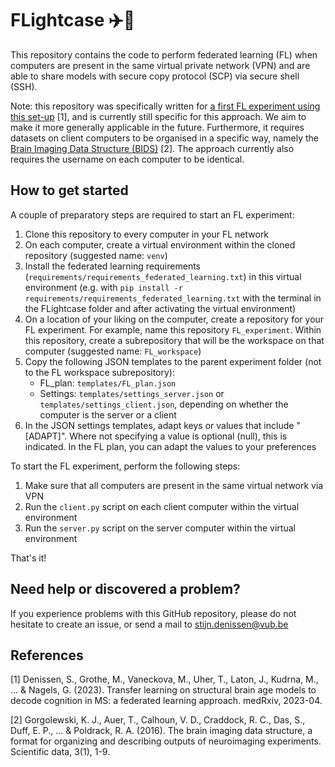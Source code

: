 # FLightcase :airplane::briefcase:

This repository contains the code to perform federated learning (FL) when computers are present in the same virtual private network (VPN) and are able to share models with secure copy protocol (SCP) via secure shell (SSH).

Note: this repository was specifically written for [a first FL experiment using this set-up](https://www.medrxiv.org/content/10.1101/2023.04.22.23288741v1) [1], and is currently still specific for this approach. We aim to make it more generally applicable in the future. Furthermore, it requires datasets on client computers to be organised in a specific way, namely the [Brain Imaging Data Structure (BIDS)](https://bids.neuroimaging.io/) [2]. The approach currently also requires the username on each computer to be identical.

## How to get started
A couple of preparatory steps are required to start an FL experiment:
1. Clone this repository to every computer in your FL network
2. On each computer, create a virtual environment within the cloned repository (suggested name: `venv`)
3. Install the federated learning requirements (`requirements/requirements_federated_learning.txt`) in this virtual environment (e.g. with `pip install -r requirements/requirements_federated_learning.txt` with the terminal in the FLightcase folder and after activating the virtual environment)
4. On a location of your liking on the computer, create a repository for your FL experiment. For example, name this repository `FL_experiment`. Within this repository, create a subrepository that will be the workspace on that computer (suggested name: `FL_workspace`)
5. Copy the following JSON templates to the parent experiment folder (not to the FL workspace subrepository):
   - FL_plan: `templates/FL_plan.json`
   - Settings: `templates/settings_server.json` or `templates/settings_client.json`, depending on whether the computer is the server or a client
6. In the JSON settings templates, adapt keys or values that include "[ADAPT]". Where not specifying a value is optional (null), this is indicated. In the FL plan, you can adapt the values to your preferences

To start the FL experiment, perform the following steps:
1. Make sure that all computers are present in the same virtual network via VPN
3. Run the `client.py` script on each client computer within the virtual environment
4. Run the `server.py` script on the server computer within the virtual environment 

That's it!

## Need help or discovered a problem?
If you experience problems with this GitHub repository, please do not hesitate to create an issue, or send a mail to [stijn.denissen@vub.be](mailto:stijn.denissen@vub.be)

## References
[1] Denissen, S., Grothe, M., Vaneckova, M., Uher, T., Laton, J., Kudrna, M., ... & Nagels, G. (2023). Transfer learning on structural brain age models to decode cognition in MS: a federated learning approach. medRxiv, 2023-04.

[2] Gorgolewski, K. J., Auer, T., Calhoun, V. D., Craddock, R. C., Das, S., Duff, E. P., ... & Poldrack, R. A. (2016). The brain imaging data structure, a format for organizing and describing outputs of neuroimaging experiments. Scientific data, 3(1), 1-9.
